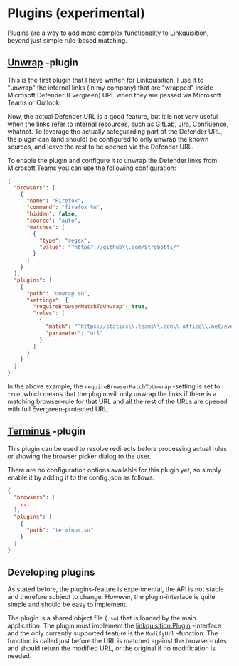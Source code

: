 # Plugins (experimental)

Plugins are a way to add more complex functionality to Linkquisition, beyond just simple rule-based matching.

## [Unwrap](./unwrap/unwrap.go) -plugin

This is the first plugin that I have written for Linkquisition. I use it to "unwrap" the internal links (in my company)
that are "wrapped" inside Microsoft Defender (Evergreen) URL when they are passed via Microsoft Teams or Outlook.

Now, the actual Defender URL is a good feature, but it is not very useful when the links refer to internal resources,
such as GitLab, Jira, Confluence, whatnot. To leverage the actually safeguarding part of the Defender URL, the plugin
can (and should) be configured to only unwrap the known sources, and leave the rest to be opened via the Defender URL.

To enable the plugin and configure it to unwrap the Defender links from Microsoft Teams you can use the following
configuration:

```json
{
  "browsers": [
    {
      "name": "Firefox",
      "command": "firefox %u",
      "hidden": false,
      "source": "auto",
      "matches": [
        {
          "type": "regex",
          "value": "^https?://github\\.com/Strobotti/"
        }
      ]
    }
  ],
  "plugins": [
    {
      "path": "unwrap.so",
      "settings": {
        "requireBrowserMatchToUnwrap": true,
        "rules": [
          {
            "match": "^https://statics\\.teams\\.cdn\\.office\\.net/evergreen-assets/safelinks",
            "parameter": "url"
          }
        ]
      }
    }
  ]
}
```

In the above example, the `requireBrowserMatchToUnwrap` -setting is set to `true`, which means that the plugin will only
unwrap the links if there is a matching browser-rule for that URL and all the rest of the URLs are opened with full
Evergreen-protected URL.

## [Terminus](./terminus/terminus.go) -plugin

This plugin can be used to resolve redirects before processing actual rules or showing the browser picker dialog to the
user.

There are no configuration options available for this plugin yet, so simply enable it by adding it to the config.json
as follows:

```json
{
  "browsers": [
    ...
  ],
  "plugins": [
    {
      "path": "terminus.so"
    }
  ]
}

```

## Developing plugins

As stated before, the plugins-feature is experimental, the API is not stable and therefore subject to change. However,
the plugin-interface is quite simple and should be easy to implement.

The plugin is a shared object file (`.so`) that is loaded by the main application. The plugin must implement the
[linkquisition.Plugin](../plugin.go) -interface and the only currently supported feature is the `ModifyUrl` -function.
The function is called just before the URL is matched against the browser-rules and should return the modified URL, or 
the original if no modification is needed.
